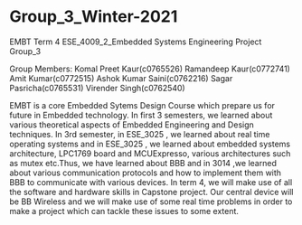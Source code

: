# Group_3_Winter-2021
EMBT Term 4 ESE_4009_2_Embedded Systems Engineering Project Group_3 

Group Members:
Komal Preet Kaur(c0765526)
Ramandeep Kaur(c0772741)
Amit Kumar(c0772515)
Ashok Kumar Saini(c0762216)
Sagar Pasricha(c0765531)
Virender Singh(c0762540)

EMBT is a core Embedded Sytems Design Course which prepare us for future in Embedded technology. In first 3 semesters, we learned about various theoretical aspects of Embedded Engineering and Design techniques. In 3rd semester, in ESE_3025 , we learned about real time operating systems  and in ESE_3025 , we learned about embedded systems architecture, LPC1769 board and MCUExpresso, various architectures such as mutex etc.Thus, we have learned about BBB and in 3014 ,we learned about various communication protocols and how to implement them with BBB to communicate with various devices. 
In term 4, we will make use of all the software and hardware skills in Capstone project. Our central device will be BB Wireless and we will make use of some real time problems in order to make a project which can tackle these issues to some extent. 
